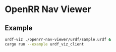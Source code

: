 # OpenRR Nav Viewer

## Example

```bash
urdf-viz ./openrr-nav-viewer/urdf/sample.urdf &
cargo run --example urdf_viz_client
```
